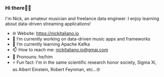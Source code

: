 ### Hi there✌🏽

I'm Nick, an amateur musician and freelance data engineer. I enjoy learning about data-driven streaming applications!
* 🌐 Website: https://nickitaliano.io
* 🔭 I’m currently working on data-driven music apps and frameworks
* 🌱 I’m currently learning Apache Kafka
* 📫 How to reach me: nickitaliano.io@gmai.com
* 👤 Pronouns: he/him
* ⚡️ Fun fact: I'm in the same scientific research honor society, Sigma Xi, as Albert Einstein, Robert Feynman, etc...🤓 
<!--
**nickitaliano/nickitaliano** is a ✨ _special_ ✨ repository because its `README.md` (this file) appears on your GitHub profile.

Here are some ideas to get you started:

- 🔭 I’m currently working on ...
- 🌱 I’m currently learning ...
- 👯 I’m looking to collaborate on ...
- 🤔 I’m looking for help with ...
- 💬 Ask me about ...
- 📫 How to reach me: ...
- 😄 Pronouns: ...
- ⚡ Fun fact: ...
* :ring: Join my webring: https://hotlinewebring.club

![](https://github.com/nickitaliano/nickitaliano/blob/master/banner.jpeg)

### Hi there 👋

I'm [Dries](https://driesvints.com), open-source maintainer and one of the core team members of [Laravel](https://github.com/laravel) where I maintain the first-party libraries. I also do the weekly releases of all the first-party packages.

In my free time I've built and maintain various open-source projects of my own like:

- [Blade UI Kit](https://github.com/blade-ui-kit/blade-ui-kit) - A set of renderless components to utilise in your Laravel Blade views
- [Blade Icons](https://github.com/blade-ui-kit/blade-icons) - Easily use SVG icons in your Laravel Blade views
- [Laravel.io](https://github.com/laravelio/portal) - The Laravel community portal
- [Dotfiles](https://github.com/driesvints/dotfiles) - Start using dotfiles on your Mac
- [Laravel EventSauce](https://github.com/EventSaucePHP/LaravelEventSauce) - Start using Event Sourcing in your Laravel app

I also co-organise [monthly user group events](https://fullstackbelgium.be/) here in Belgium in the cities of Antwerp and Ghent. And I co-organise the [Full Stack Europe](https://fullstackeurope.com/) conference here in Antwerp. Occasionally, I also speak at conferences and user groups. I'm also working on [a new project for organising events called Eventy](https://eventy.io). And I also blog from time to time about various things on [my website](https://driesvints.com).

Working on open-source is my great joy in life and I want to be able to do that as much and as long as I possible can. I hope you like what I work on and that some of it is useful to you. Thanks for visiting!
-->
